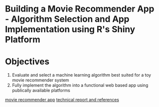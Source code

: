 # Building a Movie Recommender App - Algorithm Selection and App Implementation using R's Shiny Platform

# Objectives
1) Evaluate and select a machine learning algorithm best suited for a toy movie recommender system
2) Fully implement the algorithm into a functional web based app using publically available platforms

[movie recommender app](https://steve303.shinyapps.io/RecommenderApp/)
[technical report and references](https://steve303.github.io/stat542proj4/Project4_S21_Report.html)  


